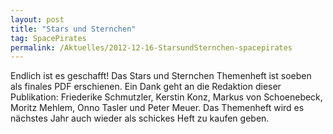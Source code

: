 ```yaml
---
layout: post
title: "Stars und Sternchen"
tag: SpacePirates
permalink: /Aktuelles/2012-12-16-StarsundSternchen-spacepirates
---
```


Endlich ist es geschafft! Das Stars und Sternchen Themenheft ist soeben als finales PDF erschienen. Ein Dank geht an die Redaktion dieser Publikation: Friederike Schmutzler, Kerstin Konz, Markus von Schoenebeck, Moritz Mehlem, Onno Tasler und Peter Meuer. Das Themenheft wird es nächstes Jahr auch wieder als schickes Heft zu kaufen geben.
